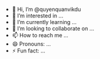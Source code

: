 - 👋 Hi, I’m @quyenquanvikdu
- 👀 I’m interested in ...
- 🌱 I’m currently learning ...
- 💞️ I’m looking to collaborate on ...
- 📫 How to reach me ...
- 😄 Pronouns: ...
- ⚡ Fun fact: ...

<!---
quyenquanvikdu/quyenquanvikdu is a ✨ special ✨ repository because its `README.md` (this file) appears on your GitHub profile.
You can click the Preview link to take a look at your changes.
--->
